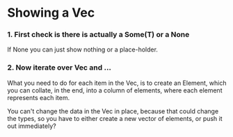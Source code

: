 # Showing a Vec

### 1. First check is there is actually a Some(T) or a None

If None you can just show nothing or a place-holder.

### 2. Now iterate over Vec<T> and ...

What you need to do for each item in the Vec<T>, is to create an Element,
which you can collate, in the end, into a column of elements, where each
element represents each item.

You can't change the data in the Vec<T> in place, because that could change
the types, so you have to either create a new vector of elements, or push it
out immediately?
